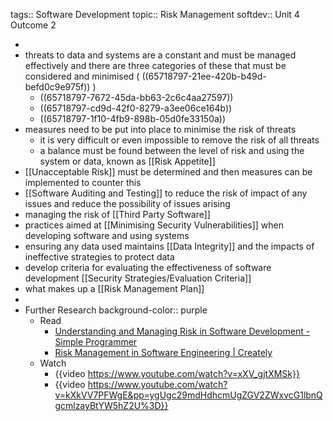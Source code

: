 tags:: Software Development
topic:: Risk Management
softdev:: Unit 4 Outcome 2

-
- threats to data and systems are a constant and must be managed effectively and there are three categories of these that must be considered and minimised ( ((65718797-21ee-420b-b49d-befd0c9e975f)) )
	- ((65718797-7672-45da-bb63-2c6c4aa27597))
	- ((65718797-cd9d-42f0-8279-a3ee06ce164b))
	- ((65718797-1f10-4fb9-898b-05d0fe33150a))
- measures need to be put into place to minimise the risk of threats
	- it is very difficult or even impossible to remove the risk of all threats
	- a balance must be found between the level of risk and using the system or data, known as [[Risk Appetite]]
- [[Unacceptable Risk]] must be determined and then measures can be implemented to counter this
- [[Software Auditing and Testing]] to reduce the risk of impact of any issues and reduce the possibility of issues arising
- managing the risk of [[Third Party Software]]
- practices aimed at [[Minimising Security Vulnerabilities]] when developing software and using systems
- ensuring any data used maintains [[Data Integrity]] and the impacts of ineffective strategies to protect data
- develop criteria for evaluating the effectiveness of software development [[Security Strategies/Evaluation Criteria]]
- what makes up a [[Risk Management Plan]]
-
- Further Research
  background-color:: purple
	- Read
		- [Understanding and Managing Risk in Software Development - Simple Programmer](https://simpleprogrammer.com/risk-management-software-development/)
		- [Risk Management in Software Engineering | Creately](https://creately.com/guides/risk-management-software-engineering/)
	- Watch
		- {{video https://www.youtube.com/watch?v=xXV_gjtXMSk}}
		- {{video https://www.youtube.com/watch?v=kXkVV7PFWgE&pp=ygUgc29mdHdhcmUgZGV2ZWxvcG1lbnQgcmlzayBtYW5hZ2U%3D}}